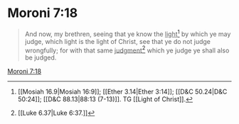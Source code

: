 # Moroni 7:18

> And now, my brethren, seeing that ye know the <u>light</u>[^a] by which ye may judge, which light is the light of Christ, see that ye do not judge wrongfully; for with that same <u>judgment</u>[^b] which ye judge ye shall also be judged.

[Moroni 7:18](https://www.churchofjesuschrist.org/study/scriptures/bofm/moro/7?lang=eng&id=p18#p18)


[^a]: [[Mosiah 16.9|Mosiah 16:9]]; [[Ether 3.14|Ether 3:14]]; [[D&C 50.24|D&C 50:24]]; [[D&C 88.13|88:13 (7-13)]]. TG [[Light of Christ]].
[^b]: [[Luke 6.37|Luke 6:37.]]
